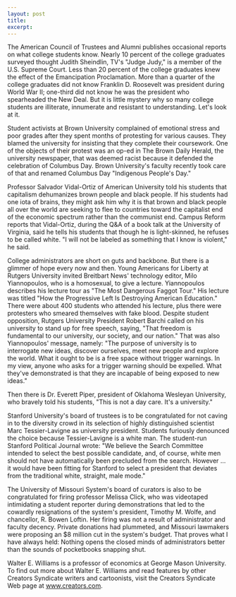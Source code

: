 ```yaml
---
layout: post
title:  
excerpt:
---
```




The American Council of Trustees and Alumni publishes occasional reports on what college students know. Nearly 10 percent of the college graduates surveyed thought Judith Sheindlin, TV's "Judge Judy," is a member of the U.S. Supreme Court. Less than 20 percent of the college graduates knew the effect of the Emancipation Proclamation. More than a quarter of the college graduates did not know Franklin D. Roosevelt was president during World War II; one-third did not know he was the president who spearheaded the New Deal. But it is little mystery why so many college students are illiterate, innumerate and resistant to understanding. Let's look at it.

Student activists at Brown University complained of emotional stress and poor grades after they spent months of protesting for various causes. They blamed the university for insisting that they complete their coursework. One of the objects of their protest was an op-ed in The Brown Daily Herald, the university newspaper, that was deemed racist because it defended the celebration of Columbus Day. Brown University's faculty recently took care of that and renamed Columbus Day "Indigenous People's Day."

Professor Salvador Vidal-Ortiz of American University told his students that capitalism dehumanizes brown people and black people. If his students had one iota of brains, they might ask him why it is that brown and black people all over the world are seeking to flee to countries toward the capitalist end of the economic spectrum rather than the communist end. Campus Reform reports that Vidal-Ortiz, during the Q&A of a book talk at the University of Virginia, said he tells his students that though he is light-skinned, he refuses to be called white. "I will not be labeled as something that I know is violent," he said.

College administrators are short on guts and backbone. But there is a glimmer of hope every now and then. Young Americans for Liberty at Rutgers University invited Breitbart News' technology editor, Milo Yiannopoulos, who is a homosexual, to give a lecture. Yiannopoulos describes his lecture tour as "The Most Dangerous Faggot Tour." His lecture was titled "How the Progressive Left Is Destroying American Education." There were about 400 students who attended his lecture, plus there were protesters who smeared themselves with fake blood. Despite student opposition, Rutgers University President Robert Barchi called on his university to stand up for free speech, saying, "That freedom is fundamental to our university, our society, and our nation." That was also Yiannopoulos' message, namely: "The purpose of university is to interrogate new ideas, discover ourselves, meet new people and explore the world. What it ought to be is a free space without trigger warnings. In my view, anyone who asks for a trigger warning should be expelled. What they've demonstrated is that they are incapable of being exposed to new ideas."

Then there is Dr. Everett Piper, president of Oklahoma Wesleyan University, who bravely told his students, "This is not a day care. It's a university."



Stanford University's board of trustees is to be congratulated for not caving in to the diversity crowd in its selection of highly distinguished scientist Marc Tessier-Lavigne as university president. Students furiously denounced the choice because Tessier-Lavigne is a white man. The student-run Stanford Political Journal wrote: "We believe the Search Committee intended to select the best possible candidate, and, of course, white men should not have automatically been precluded from the search. However ... it would have been fitting for Stanford to select a president that deviates from the traditional white, straight, male mode."

The University of Missouri System's board of curators is also to be congratulated for firing professor Melissa Click, who was videotaped intimidating a student reporter during demonstrations that led to the cowardly resignations of the system's president, Timothy M. Wolfe, and chancellor, R. Bowen Loftin. Her firing was not a result of administrator and faculty decency. Private donations had plummeted, and Missouri lawmakers were proposing an $8 million cut in the system's budget. That proves what I have always held: Nothing opens the closed minds of administrators better than the sounds of pocketbooks snapping shut.

Walter E. Williams is a professor of economics at George Mason University. To find out more about Walter E. Williams and read features by other Creators Syndicate writers and cartoonists, visit the Creators Syndicate Web page at www.creators.com.

